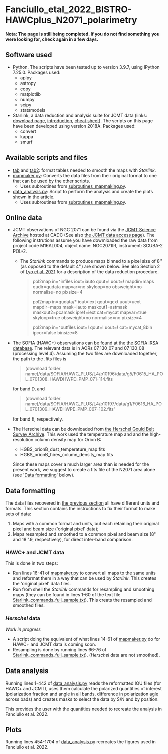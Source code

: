 # Fanciullo_etal_2022_BISTRO-HAWCplus_N2071_polarimetry

**Nota: The page is still being completed. If you do not find something you were looking for, check again in a few days.**

Software used
-------------

* Python. The scripts have been tested up to version 3.9.7, using IPython 7.25.0. Packages used:
  * aplpy
  * astropy
  * copy
  * matplotlib
  * numpy
  * scipy
  * statsmodels
* Starlink, a data reduction and analysis suite for JCMT data (links: [download page](http://starlink.eao.hawaii.edu/starlink), [introduction](https://www.eaobservatory.org/jcmt/observing/getting-started/#Starlink_analysis_and_reduction_software), [cheat sheet](https://www.eaobservatory.org//jcmt/wp-content/uploads/sites/2/2016/04/StarlinkBeginner.pdf)). The scripts on this page have been developed using version 2018A. Packages used:
  * convert
  * kappa
  * smurf


Available scripts and files
---------------------------

* [tab](tab) and [tab2](tab2): format tables needed to smooth the maps with *Starlink*.
* [mapmaker.py](mapmaker.py): Converts the data files from their original format to one that can be used by the other scripts.
  * Uses subroutines from [subroutines_mapmaking.py](subroutines_mapmaking.py).
* [data_analysis.py](data_analysis.py): Script to perform the analysis and create the plots shown in the article.
  * Uses subroutines from [subroutines_mapmaking.py](subroutines_mapmaking.py).


Online data
-----------

* JCMT observations of NGC 2071 can be found via the [JCMT Science Archive](https://www.cadc-ccda.hia-iha.nrc-cnrc.gc.ca/en/jcmt/) hosted at CADC (See also [the JCMT data access page](https://www.eaobservatory.org/jcmt/data-access/)). The following instrutions assume you have dowmloaded the raw data from project code M16AL004, object name: NGC2071IR, instrument: SCUBA-2 POL-2.
  * The *Starlink* commands to produce maps binned to a pixel size of 8'' (as opposed to the default 4'') are shown below. See also Section 2 of [Lyo et al. 2021](https://iopscience.iop.org/article/10.3847/1538-4357/ac0ce9) for a description of the data reduction procedure.
  
    > pol2map in=^infiles iout=iauto qout=! uout=! mapdir=maps qudir=qudata mapvar=no skyloop=no obsweight=no normalise=no pixsize=4
    >
    > pol2map in=qudata/\* iout=iext qout=qext uout=uext mapdir=maps mask=iauto maskout1=astmask maskout2=pcamask ipref=iext cat=mycat mapvar=true skyloop=true obsweight=no normalise=no pixsize=4
    >
    > pol2map in=^outfiles iout=! qout=! uout=! cat=mycat_8bin ipcor=false binsize=8
    
* The SOFIA (HAWC+) observations can be found at the [the SOFIA IRSA database](https://irsa.ipac.caltech.edu/applications/sofia/). The relevant data is in AORs 07_130_07 and 07_130_08 (processing level 4). Assuming the two files are downloaded together, the path to the .fits files is
  > (download folder name)/data/SOFIA/HAWC_PLUS/L4/p10196/data/g5/F0615_HA_POL_0701308_HAWDHWPD_PMP_071-114.fits
  
  for band D, and

  > (download folder name)/data/SOFIA/HAWC_PLUS/L4/p10197/data/g1/F0616_HA_POL_0701309_HAWEHWPE_PMP_067-102.fits'

  for band E, respectively. 
* The Herschel data can be downloaded from [the Herschel Gould Belt Survey Archive](http://gouldbelt-herschel.cea.fr/archives). This work used the temperature map and and the high-resolution column density map for Orion B:
   * HGBS_orionB_dust_temperature_map.fits
   * HGBS_orionB_hires_column_density_map.fits

   Since these maps cover a much larger area than is needed for the present work, we suggest to create a fits file of the N2071 area alone (see ['Data formatting'](#Data-formatting) below).


Data formatting
---------------

The data files recovered in [the previous section](#Online-data) all have different units and formats. This section contains the instructions to fix their format to make sets of data:
1. Maps with a common format and units, but each retaining their original pixel and beam size ('original pixel' data);
2. Maps resampled and smoothed to a common pixel and beam size (8'' and 18''.9, respectively), for direct inter-band comparison.

### HAWC+ and JCMT data ###
This is done in two steps:
* Run lines 16-41 of [mapmaker.py](mapmaker.py) to convert all maps to the same units and reformat them in a way that can be used by *Starlink*. This creates the 'original pixel' data files.
* Run from shell the *Starlink* commands for resampling and smoothing maps (they can be found in lines 1-60 of the text file [Starlink_commands_full_sample.txt](Starlink_commands_full_sample.txt)). This creats the resampled and smoothed files.

### *Herschel* data ###
*Work in progress*

* A script doing the equivalent of what lines 14-61 of [mapmaker.py](mapmaker.py) do for HAWC+ and JCMT data is coming soon.
* Resampling is done by running lines 66-76 of [Starlink_commands_full_sample.txt](Starlink_commands_full_sample.txt)). (*Herschel* data are not smoothed).


Data analysis
-------------

Running lines 1-442 of [data_analysis.py](data_analysis.py) reads the reformatted IQU files (for HAWC+ and JCMT), uses them calculate the polarized quantities of interest (polarization fraction and angle in all bands, difference in polarization agle across bads) and creates masks to select the data by S/N and by position.

This provides the user with the quantities needed to recreate the analysis in Fanciullo et al. 2022.


Plots
-----

Running lines 454-1704 of [data_analysis.py](data_analysis.py) recreates the figures used in Fanciullo et al. 2022.


